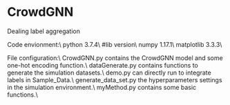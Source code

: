 # CrowdGNN
Dealing label aggregation

Code envionment:\\
python 3.7.4\\
#lib version\\
numpy 1.17.1\\
matplotlib 3.3.3\\

File configuration:\\
CrowdGNN.py contains the CrowdGNN model and some one-hot encoding function.\\
dataGenerate.py contains functions to generate the simulation datasets.\\
demo.py can directly run to integrate labels in Sample_Data.\\
generate_data_set.py the hyperparameters settings in the simulation environment.\\
myMethod.py contains some basic functions.\\
